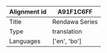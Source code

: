 |Alignment id | A91F1C6FF
| --- | --- 
|Title | Rendawa Series 
|Type | translation
|Languages | ['en', 'bo']